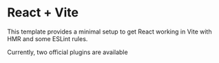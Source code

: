 # React + Vite

This template provides a minimal setup to get React working in Vite with HMR and some ESLint rules.

Currently, two official plugins are available
